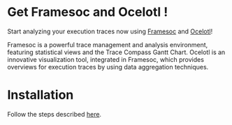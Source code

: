 Get Framesoc and Ocelotl !
==========================

Start analyzing your execution traces now using [Framesoc](http://soctrace-inria.github.io/framesoc/) and [Ocelotl](http://soctrace-inria.github.io/ocelotl/)! 

Framesoc is a powerful trace management and analysis environment, featuring statistical views and the Trace Compass Gantt Chart. Ocelotl is an innovative visualization tool, integrated in Framesoc, which provides overviews for execution traces by using data aggregation techniques.

Installation
============

Follow the steps described [here](https://github.com/soctrace-inria/framesoc/wiki/Install-and-setup-a-standalone-version-of-Framesoc-using-the-update-site).
